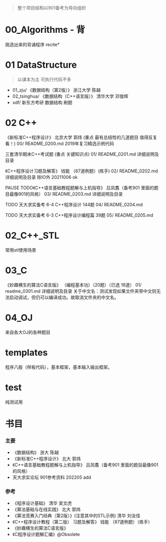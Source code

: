 >整个项目结构以901备考为导向组织
# 00_Algorithms - 背
挑选出来的背诵程序
recite*

# 01 DataStructure
>以课本为主 可执行代码不多
- 01_zju/        《数据结构（第2版）》 浙江大学 陈越
- 02_tsinghua/   《数据结构（C++语言版）》 清华大学 邓俊辉
- xdf/        新东方考研 数据结构 刷题

# 02 C++
《新标准C++程序设计》 北京大学 郭炜 (重点 最有总结性的几道题目 值得反复看！)
00/ README_0200.md 2019年复习精选示例代码

三套清华期末C++考试题 (重点 关键知识点)
01/ README_0201.md 详细说明及目录

《C++程序设计习题及解答》 钱能 （67道例题）(练手)
02/ README_0202.md 详细说明及目录
除IO外 20211006 ok

PAUSE TODO《C++语言基础教程题解与上机指导》 吕凤翥（备考901 里面的题目最像901的风格）
03/ README_0203.md 详细说明及目录

TODO 天大求实备考 6-4 C++程序设计 144题 
04/ README_0204.md 

TODO 天大求实备考 6-3 C++程序设计编程篇 39题
05/ README_0205.md

# 02_C++_STL
常用stl使用场景

# 03_C
《妙趣横生的算法C语言版》 （编程基本功）（20题）（已选 18道）
01/ readme_0301.md 详细说明及目录
关于中文名：测试发现如果文件夹带中文则无法启动调试，但仍可以编译成功。故取消文件夹的中文名。

# 04_OJ  
来自各大OJ的各种题目

# templates
程序八股（样板代码），基本框架，基本输入输出框架。

# test
纯测试用

# 书目
### 主要
- 《数据结构》 浙大 陈越
- 《新标准C++程序设计》 北大 郭炜
- 《C++语言基础教程题解与上机指导》 吕凤翥（备考901 里面的题目最像901的风格） 
- 天大求实论坛 901参考资料 202205 add 
### 参考
- 《程序设计基础》 清华 吴文虎  
- 《算法基础与在线实践》 北大 郭炜  
- 《算法竞赛入门经典（第2版）》(注意其中的STL示例) 清华 刘汝佳
- 《C++程序设计教程（第二版） 习题及解答》 钱能 （87道例题）（练手）
- 《妙趣横生的算法C语言版》
- 《C程序设计题解汇编》@Obsolete
